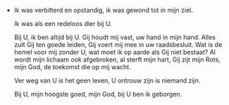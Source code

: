 - Ik was verbitterd
  en opstandig,
  ik was gewond
  tot in mijn ziel.
  
  Ik was als een redeloos
  dier bij U.
  
  Bij U, ik ben
  altijd bij U.
  Gij houdt mij vast,
  uw hand in mijn hand.
  Alles zult Gij
  ten goede leiden,
  Gij voert mij mee
  in uw raadsbesluit.
  Wat is de hemel
  voor mij zonder U,
  wat moet ik op aarde
  als Gij niet bestaat?
  Al wordt mijn lichaam
  ook afgebroken,
  al sterft mijn hart,
  Gij zijt mijn Rots,
  mijn God, de toekomst
  die op mij wacht.
  
  Ver weg van U
  is het geen leven,
  U ontrouw zijn
  is niemand zijn.
  
  Bij U, mijn hoogste
  goed, mijn God,
  bij U ben ik
  geborgen.